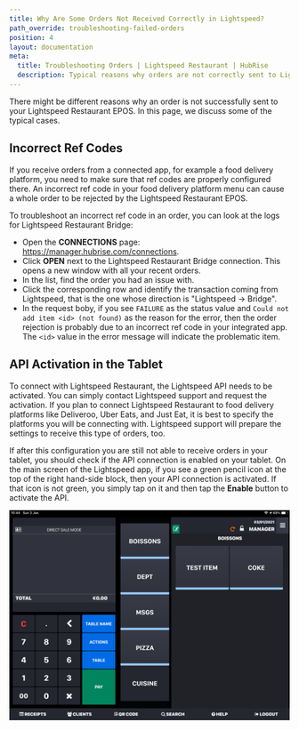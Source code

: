 ```yaml
---
title: Why Are Some Orders Not Received Correctly in Lightspeed?
path_override: troubleshooting-failed-orders
position: 4
layout: documentation
meta:
  title: Troubleshooting Orders | Lightspeed Restaurant | HubRise
  description: Typical reasons why orders are not correctly sent to Lightspeed Restaurant, some troubleshooting strategies and how to fix the issues.
---
```


There might be different reasons why an order is not successfully sent to your Lightspeed Restaurant EPOS. In this page, we discuss some of the typical cases.

## Incorrect Ref Codes

If you receive orders from a connected app, for example a food delivery platform, you need to make sure that ref codes are properly configured there. An incorrect ref code in your food delivery platform menu can cause a whole order to be rejected by the Lightspeed Restaurant EPOS.

To troubleshoot an incorrect ref code in an order, you can look at the logs for Lightspeed Restaurant Bridge:

- Open the **CONNECTIONS** page: https://manager.hubrise.com/connections.
- Click **OPEN** next to the Lightspeed Restaurant Bridge connection. This opens a new window with all your recent orders.
- In the list, find the order you had an issue with.
- Click the corresponding row and identify the transaction coming from Lightspeed, that is the one whose direction is "Lightspeed -> Bridge".
- In the request boby, if you see `FAILURE` as the status value and `Could not add item <id> (not found)` as the reason for the error, then the order rejection is probably due to an incorrect ref code in your integrated app. The `<id>` value in the error message will indicate the problematic item.

## API Activation in the Tablet

To connect with Lightspeed Restaurant, the Lightspeed API needs to be activated. You can simply contact Lightspeed support and request the activation.
If you plan to connect Lightspeed Restaurant to food delivery platforms like Deliveroo, Uber Eats, and Just Eat, it is best to specify the platforms you will be connecting with. Lightspeed support will prepare the settings to receive this type of orders, too.

If after this configuration you are still not able to receive orders in your tablet, you should check if the API connection is enabled on your tablet. On the main screen of the Lightspeed app, if you see a green pencil icon at the top of the right hand-side block, then your API connection is activated. If that icon is not green, you simply tap on it and then tap the **Enable** button to activate the API.

![Main screen of the Lightspeed app with the green icon indicating that API connection is enabled.](../../images/010-lightspeed-main-screen.png)
